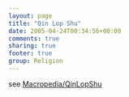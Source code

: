 ```yaml
---
layout: page
title: "Qin Lop Shu"
date: 2005-04-24T00:34:56+00:00
comments: true
sharing: true
footer: true
group: Religion
---
```



see [Macropedia/QinLopShu](/macropedia/qin-lop-shu)
